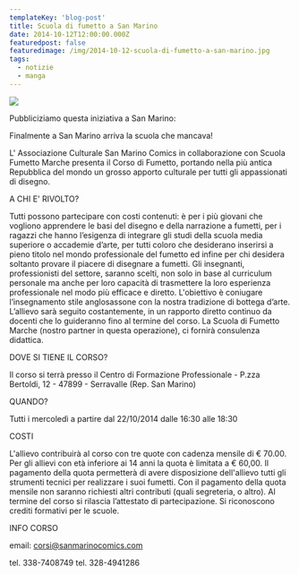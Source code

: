 ```yaml
---
templateKey: 'blog-post'
title: Scuola di fumetto a San Marino
date: 2014-10-12T12:00:00.000Z
featuredpost: false
featuredimage: /img/2014-10-12-scuola-di-fumetto-a-san-marino.jpg
tags:
  - notizie
  - manga
---
```



![](/img/2014-10-12-scuola-di-fumetto-a-san-marino.jpg)

Pubbliciziamo questa iniziativa a San Marino: 

Finalmente a San Marino arriva la scuola che mancava! 

L' Associazione Culturale San Marino Comics in collaborazione con Scuola Fumetto Marche presenta il Corso di Fumetto, portando nella più antica Repubblica del mondo un grosso apporto culturale per tutti gli appassionati di disegno. 

A CHI E' RIVOLTO?

 Tutti possono partecipare con costi contenuti: è per i più giovani che vogliono apprendere le basi del disegno e della narrazione a fumetti, per i ragazzi che hanno l’esigenza di integrare gli studi della scuola media superiore o accademie d’arte, per tutti coloro che desiderano inserirsi a pieno titolo nel mondo professionale del fumetto ed infine per chi desidera soltanto provare il piacere di disegnare a fumetti. Gli insegnanti, professionisti del settore, saranno scelti, non solo in base al curriculum personale ma anche per loro capacità di trasmettere la loro esperienza professionale nel modo più efficace e diretto. L'obiettivo è coniugare l’insegnamento stile anglosassone con la nostra tradizione di bottega d’arte. L’allievo sarà seguito costantemente, in un rapporto diretto continuo da docenti che lo guideranno fino al termine del corso. La Scuola di Fumetto Marche (nostro partner in questa operazione), ci fornirà consulenza didattica. 

DOVE SI TIENE IL CORSO?

 Il corso si terrà presso il Centro di Formazione Professionale - P.zza Bertoldi, 12 - 47899 - Serravalle (Rep. San Marino) 

QUANDO?

 Tutti i mercoledì a partire dal 22/10/2014 dalle 16:30 alle 18:30 

COSTI

 L'allievo contribuirà al corso con tre quote con cadenza mensile di € 70.00. Per gli allievi con età inferiore ai 14 anni la quota è limitata a € 60,00. Il pagamento della quota permetterà di avere disposizione dell'allievo tutti gli strumenti tecnici per realizzare i suoi fumetti. Con il pagamento della quota mensile non saranno richiesti altri contributi (quali segreteria, o altro). Al termine del corso si rilascia l’attestato di partecipazione. Si riconoscono crediti formativi per le scuole. 

INFO CORSO

email: corsi@sanmarinocomics.com

tel. 338-7408749 tel. 328-4941286 

